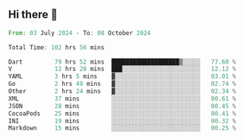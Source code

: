 ## Hi there 👋

<!--START_SECTION:waka-->

```rust
From: 03 July 2024 - To: 08 October 2024

Total Time: 102 hrs 56 mins

Dart         79 hrs 52 mins  ███████████████████▒░░░░░   77.60 %
V            12 hrs 28 mins  ███░░░░░░░░░░░░░░░░░░░░░░   12.12 %
YAML         3 hrs 5 mins    ▓░░░░░░░░░░░░░░░░░░░░░░░░   03.01 %
Go           2 hrs 49 mins   ▓░░░░░░░░░░░░░░░░░░░░░░░░   02.74 %
Other        2 hrs 24 mins   ▓░░░░░░░░░░░░░░░░░░░░░░░░   02.34 %
XML          37 mins         ░░░░░░░░░░░░░░░░░░░░░░░░░   00.61 %
JSON         28 mins         ░░░░░░░░░░░░░░░░░░░░░░░░░   00.45 %
CocoaPods    25 mins         ░░░░░░░░░░░░░░░░░░░░░░░░░   00.41 %
INI          19 mins         ░░░░░░░░░░░░░░░░░░░░░░░░░   00.32 %
Markdown     15 mins         ░░░░░░░░░░░░░░░░░░░░░░░░░   00.25 %
```

<!--END_SECTION:waka-->

<!--
**mathiskakal/mathiskakal** is a ✨ _special_ ✨ repository because its `README.md` (this file) appears on your GitHub profile.

Here are some ideas to get you started:

- 🔭 I’m currently working on ...
- 🌱 I’m currently learning ...
- 👯 I’m looking to collaborate on ...
- 🤔 I’m looking for help with ...
- 💬 Ask me about ...
- 📫 How to reach me: ...
- 😄 Pronouns: ...
- ⚡ Fun fact: ...
-->
